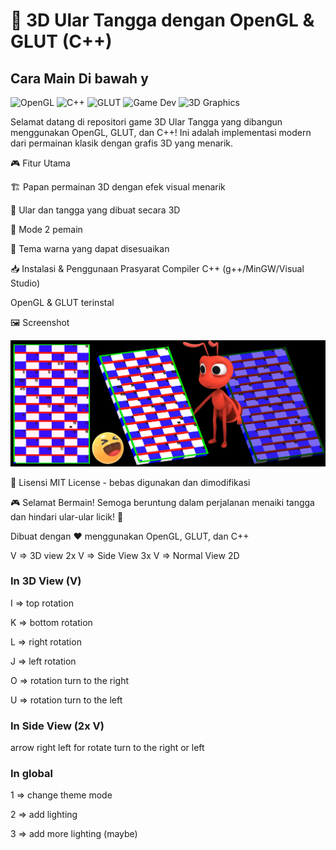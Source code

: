 # 🎲 3D Ular Tangga dengan OpenGL & GLUT (C++)

## Cara Main Di bawah y

![OpenGL](https://img.shields.io/badge/OpenGL-5586A4?logo=opengl&logoColor=white)
![C++](https://img.shields.io/badge/C++-00599C?logo=c%2B%2B&logoColor=white)
![GLUT](https://img.shields.io/badge/GLUT-5586A4?logo=opengl&logoColor=white)
![Game Dev](https://img.shields.io/badge/Game%20Dev-000000?logo=unity&logoColor=white)
![3D Graphics](https://img.shields.io/badge/3D%20Graphics-FF6F00?logo=threedotjs&logoColor=white)

Selamat datang di repositori game 3D Ular Tangga yang dibangun menggunakan OpenGL, GLUT, dan C++! Ini adalah implementasi modern dari permainan klasik dengan grafis 3D yang menarik.

🎮 Fitur Utama

🏗️ Papan permainan 3D dengan efek visual menarik

🐍 Ular dan tangga yang dibuat secara 3D

👥 Mode 2 pemain

🌈 Tema warna yang dapat disesuaikan

📥 Instalasi & Penggunaan
Prasyarat
Compiler C++ (g++/MinGW/Visual Studio)

OpenGL & GLUT terinstal


🖼️ Screenshot

![Gameplay Screenshot](thumb/ss.png)  <!-- Format dasar -->

📜 Lisensi
MIT License - bebas digunakan dan dimodifikasi

🎮 Selamat Bermain! Semoga beruntung dalam perjalanan menaiki tangga dan hindari ular-ular licik! 🐍

Dibuat dengan ❤️ menggunakan OpenGL, GLUT, dan C++

V => 3D view
2x V => Side View
3x V => Normal View 2D

### In 3D View (V)

I => top rotation

K => bottom rotation

L => right rotation

J => left rotation

O => rotation turn to the right

U => rotation turn to the left

### In Side View (2x V)

arrow right left for rotate turn to the right or left

### In global

1 => change theme mode

2 => add lighting

3 => add more lighting (maybe)